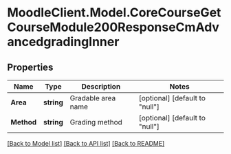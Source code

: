 # MoodleClient.Model.CoreCourseGetCourseModule200ResponseCmAdvancedgradingInner

## Properties

Name | Type | Description | Notes
------------ | ------------- | ------------- | -------------
**Area** | **string** | Gradable area name | [optional] [default to "null"]
**Method** | **string** | Grading method | [optional] [default to "null"]

[[Back to Model list]](../README.md#documentation-for-models) [[Back to API list]](../README.md#documentation-for-api-endpoints) [[Back to README]](../README.md)

